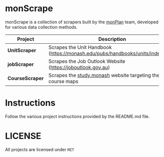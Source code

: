 # monScrape

monScrape is a collection of scrapers built by the [monPlan](https://github.com/MonashUnitPlanner) team, 
developed for various data collection methods.

| Project | Description |
| ------- | ----------- |
| **UnitScraper** | Scrapes the Unit Handbook (https://monash.edu/pubs/handbooks/units/index.html) | 
| **jobScraper**  | Scrapes the Job Outlook Website (https://joboutlook.gov.au) |
| **CourseScraper** | Scrapes the [study.monash](https://monash.edu/study) website targeting the course maps |

# Instructions

Follow the various project instructions provided by the README.md file.

# LICENSE

All projects are licensed under `MIT`